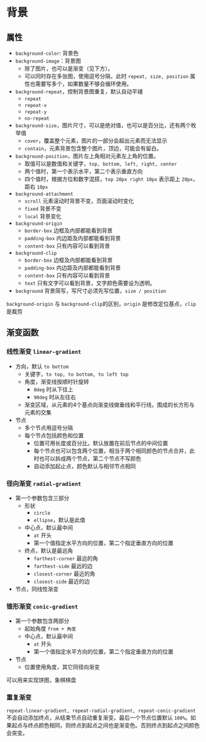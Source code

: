 # 背景

## 属性

* `background-color`: 背景色
* `background-image`：背景图
  * 除了图片，也可以是渐变（见下方）。
  * 可以同时存在多张图，使用逗号分隔，此时 `repeat, size, position` 属性也需要写多个，如果数量不够会循环使用。
* `background-repeat`，控制背景图重复，默认自动平铺
  * `repeat`
  * `repeat-x`
  * `repeat-y`
  * `no-repeat`
* `background-size`，图片尺寸，可以是绝对值，也可以是百分比，还有两个枚举值
  * `cover`，覆盖整个元素，图片的一部分会超出元素而无法显示
  * `contain`，元素背景包含整个图片，顶边，可能会有留白。
* `background-position`，图片左上角相对元素左上角的位置。
  * 取值可以是数值和关键字，`top, bottom, left, right, center`
  * 两个值时，第一个表示水平，第二个表示垂直方向
  * 四个值时，根据方位和数字混搭，`top 20px right 10px` 表示距上 `20px`，距右 `10px`
* `background-attachment`
  * `scroll` 元素滚动时背景不变，页面滚动时变化
  * `fixed` 背景不变
  * `local` 背景变化
* `background-origin`
  * `border-box` 边框及内部都能看到背景
  * `padding-box` 内边距及内部都能看到背景
  * `content-box` 只有内容可以看到背景
* `background-clip`
  * `border-box` 边框及内部都能看到背景
  * `padding-box` 内边距及内部都能看到背景
  * `content-box` 只有内容可以看到背景
  * `text` 只有文字可以看到背景，文字颜色需要设为透明。
* `background` 背景简写，写尺寸必须先写位置，`size / position`

`background-origin` 与 `background-clip`的区别，`origin` 是修改定位基点，`clip` 是裁剪

## 渐变函数

### 线性渐变 `linear-gradient`

* 方向，默认 `to bottom`
  * 关键字，`to top, to bottom, to left top`
  * 角度，渐变线按顺时针旋转
    * `0deg` 时从下往上
    * `90deg` 时从左往右
  * 渐变区域，从元素的4个基点向渐变线做垂线和平行线，围成的长方形与元素的交集
* 节点
  * 多个节点用逗号分隔
  * 每个节点包括颜色和位置
    * 位置可用长度或百分比，默认放置在前后节点的中间位置
    * 每个节点也可以包含两个位置，相当于两个相同颜色的节点合并，此时也可以拆成两个节点，第二个节点不写颜色
    * 自动添加起止点，颜色默认与相邻节点相同

### 径向渐变 `radial-gradient`

* 第一个参数包含三部分
  * 形状
    * `circle`
    * `ellipse`，默认是此值
  * 中心点，默认最中间
    * `at` 开头
    * 第一个值指定水平方向的位置，第二个指定垂直方向的位置
  * 终点，默认是最远角
    * `farthest-corner` 最远的角
    * `farthest-side` 最远的边
    * `closest-corner` 最近的角
    * `closest-side` 最近的边
* 节点，同线性渐变

### 锥形渐变 `conic-gradient`

* 第一个参数包含两部分
  * 起始角度 `from + 角度`
  * 中心点，默认最中间
    * `at` 开头
    * 第一个值指定水平方向的位置，第二个指定垂直方向的位置
* 节点
  * 位置使用角度，其它同径向渐变

可以用来实现饼图，象棋棋盘

### 重复渐变

`repeat-linear-gradient, repeat-radial-gradient, repeat-conic-gradient` 不会自动添加终点，从结束节点自动重复渐变。最后一个节点位置默认 `100%`。如果起点与终点颜色相同，则终点到起点之间也是渐变色。否则终点到起点之间颜色会突变。
